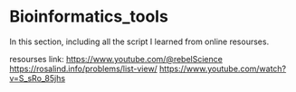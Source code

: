 # Bioinformatics_tools
In this section, including all the script I learned from online resourses.

resourses link:
https://www.youtube.com/@rebelScience
https://rosalind.info/problems/list-view/
https://www.youtube.com/watch?v=S_sRo_85jhs



